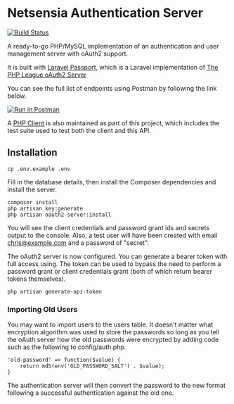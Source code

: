 # Netsensia Authentication Server

[![Build Status](https://travis-ci.org/chris-moreton/oauth2-server.svg?branch=master)](https://travis-ci.org/chris-moreton/oauth2-server)

A ready-to-go PHP/MySQL implementation of an authentication and user management server with oAuth2 support.

It is built with [Laravel Passport](https://github.com/laravel/passport), which is a Laravel implementation of [The PHP League oAuth2 Server](https://github.com/thephpleague/oauth2-server)

You can see the full list of endpoints using Postman by following the link below.

[![Run in Postman](https://run.pstmn.io/button.svg)](https://app.getpostman.com/run-collection/4a81ed8ddf3476d5eb91)

A [PHP Client](https://github.com/chris-moreton/oauth-server-php-client) is also maintained as part of this project, which includes the test suite used to test both the client and this API. 

## Installation

	cp .env.example .env
	
Fill in the database details, then install the Composer dependencies and install the server.

	composer install
	php artisan key:generate
    php artisan oauth2-server:install
	
You will see the client credentials and password grant ids and secrets output to the console. Also, a test user will have been created with email chris@example.com and a password of "secret".
	
The oAuth2 server is now configured. You can generate a bearer token with full access using. The token can be used to bypass the need
to perform a password grant or client credentials grant (both of which return bearer tokens themselves).

	php artisan generate-api-token
  
### Importing Old Users

You may want to import users to the users table. It doesn't matter what encryption algorithm was used to store the passwords so long as you tell the oAuth server how the old passwords were encrypted by adding code such as the following to config/auth.php.

    'old-password' => function($value) {
        return md5(env('OLD_PASSWORD_SALT') . $value);
    }
    
The authentication server will then convert the password to the new format following a successful authentication against the old one.
